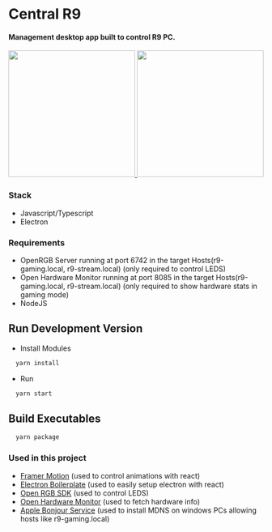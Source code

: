 # Central R9
#### Management desktop app built to control R9 PC.
<a href="https://www.youtube.com/watch?v=WB6QjWXHYdA&ab_channel=Labz" target="_blank">
<img src="https://github.com/pipoblak/central-r9/assets/18637121/4cf387ef-48e3-4cee-8ebd-2f5e261bc8bc" height="250px"/>
</a>
<a href="https://www.youtube.com/watch?v=WB6QjWXHYdA&ab_channel=Labz" target="_blank">
  <img src="https://github.com/pipoblak/central-r9/blob/main/video.jpeg" height="250px"/>
</a>

### Stack

- Javascript/Typescript
- Electron

### Requirements
- OpenRGB Server running at port 6742 in the target Hosts(r9-gaming.local, r9-stream.local) (only required to control LEDS)
- Open Hardware Monitor running at port 8085 in the target Hosts(r9-gaming.local, r9-stream.local) (only required to show hardware stats in gaming mode)
- NodeJS
  
## Run Development Version

- Install Modules

```bash
  yarn install
```

- Run

```bash
  yarn start
```

## Build Executables

```bash
  yarn package
```

### Used in this project

- [Framer Motion](https://www.framer.com/motion/animation/) (used to control animations with react)
- [Electron Boilerplate](https://electron-react-boilerplate.js.org/) (used to easily setup electron with react)
- [Open RGB SDK](https://github.com/Mola19/openrgb-sdk) (used to control LEDS)
- [Open Hardware Monitor](https://openhardwaremonitor.org/downloads/) (used to fetch hardware info)
- [Apple Bonjour Service](https://support.apple.com/kb/dl999?locale=pt_BR) (used to install MDNS on windows PCs allowing hosts like r9-gaming.local)
